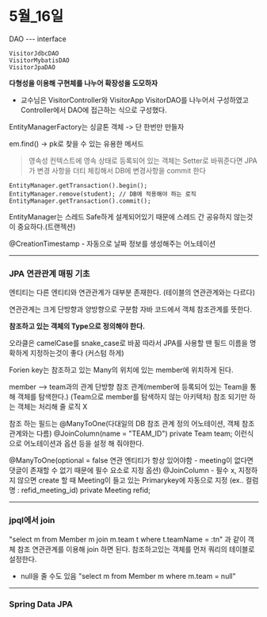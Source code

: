 # 5월_16일

DAO --- interface

    VisitorJdbcDAO
    VisitorMybatisDAO
    VisitorJpaDAO
    
**다형성을 이용해 구현체를 나누어 확장성을 도모하자**

- 교수님은 VisitorController와 VisitorApp VisitorDAO를 나누어서 구성하였고 Controller에서 DAO에 접근하는 식으로 구성했다.

EntityManagerFactory는 싱글톤 객체 -> 단 한번만 만들자

em.find() -> pk로 찾을 수 있는 유용한 메서드

> 영속성 컨텍스트에 영속 상태로 등록되어 있는 객체는 Setter로 바꿔준다면 JPA가 변경 사항을
더티 체킹해서 DB에 변경사항을 commit 한다

``` Update, Insert, delete 
EntityManager.getTransaction().begin();
EntityManager.remove(student); // DB에 적용해야 하는 로직
EntityManager.getTransaction().commit();
```

EntityManager는 스레드 Safe하게 설계되어있기 때문에 스레드 간 공유하지 않는것이 중요하다.(트랜젝션)

@CreationTimestamp - 자동으로 날짜 정보를 생성해주는 어노테이션

---

### JPA 연관관계 매핑 기초

엔티티는 다른 엔티티와 연관관계가 대부분 존재한다. 
(테이블의 연관관계와는 다르다)

연관관계는 크게 단방향과 양방향으로 구분함
자바 코드에서 객체 참조관계를 뜻한다.

**참조하고 있는 객체의 Type으로 정의해야 한다.**

오라클은 camelCase를 snake_case로 바꿈 
따라서 JPA를 사용할 땐 필드 이름을 명확하게 지정하는것이 좋다 (커스텀 하게)

Forien key는 참조하고 있는 Many의 위치에 있는 member에 위치하게 된다.

member --> team과의 관계
단방향 참조 관계(member에 등록되어 있는 Team을 통해 객체를 탐색한다.)
(Team으로 member를 탐색하지 않는 아키텍처)
참조 되기만 하는 객체는 처리해 줄 로직 X

참조 하는 필드는
@ManyToOne(다대일의 DB 참조 관계 정의 어노테이션, 객체 참조관계와는 다름)
@JoinColumn(name = "TEAM_ID")
private Team team;
이런식으로 어노테이션과 옵션 등을 설정 해 줘야한다.


@ManyToOne(optional = false 연관 엔티티가 항상 있어야함 - meeting이 없다면 댓글이 존재할 수 없기 때문에 필수 요소로 지정 옵션)
@JoinColumn - 필수 x, 지정하지 않으면 create 할 때 Meeting이 들고 있는 Primarykey에 자동으로 지정 (ex.. 컬럼명 : refid_meeting_id)
private Meeting refid;

---

### jpql에서 join

"select m from Member m join m.team t where t.teamName = :tn"
과 같이 객체 참조 연관관계를 이용해 join 하면 된다.
참조하고있는 객체를 먼저 쿼리의 테이블로 설정한다.

- null을 줄 수도 있음
"select m from Member m where m.team = null"


---
### Spring Data JPA

